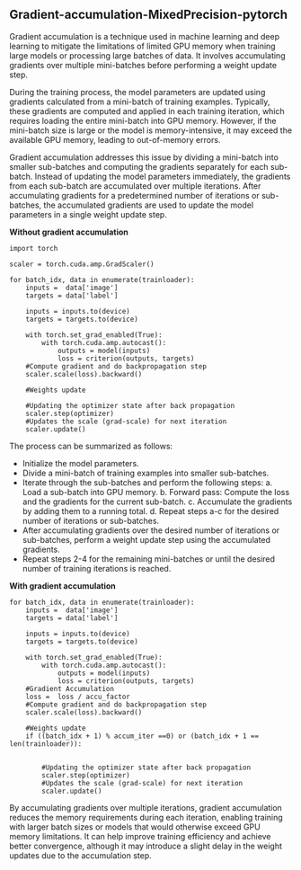 ## Gradient-accumulation-MixedPrecision-pytorch



Gradient accumulation is a technique used in machine learning and deep learning to mitigate the limitations of limited GPU memory when training large models or processing large batches of data. It involves accumulating gradients over multiple mini-batches before performing a weight update step.

During the training process, the model parameters are updated using gradients calculated from a mini-batch of training examples. Typically, these gradients are computed and applied in each training iteration, which requires loading the entire mini-batch into GPU memory. However, if the mini-batch size is large or the model is memory-intensive, it may exceed the available GPU memory, leading to out-of-memory errors.

Gradient accumulation addresses this issue by dividing a mini-batch into smaller sub-batches and computing the gradients separately for each sub-batch. Instead of updating the model parameters immediately, the gradients from each sub-batch are accumulated over multiple iterations. After accumulating gradients for a predetermined number of iterations or sub-batches, the accumulated gradients are used to update the model parameters in a single weight update step.


**Without gradient accumulation**
```
import torch

scaler = torch.cuda.amp.GradScaler()

for batch_idx, data in enumerate(trainloader):
    inputs =  data['image']
    targets = data['label']
   
    inputs = inputs.to(device)
    targets = targets.to(device)
   
    with torch.set_grad_enabled(True):
        with torch.cuda.amp.autocast():
            outputs = model(inputs)
            loss = criterion(outputs, targets)
    #Compute gradient and do backpropagation step
    scaler.scale(loss).backward()
   
    #Weights update

    #Updating the optimizer state after back propagation
    scaler.step(optimizer)
    #Updates the scale (grad-scale) for next iteration
    scaler.update()
```

The process can be summarized as follows:

- Initialize the model parameters.
- Divide a mini-batch of training examples into smaller sub-batches.
- Iterate through the sub-batches and perform the following steps:
    a. Load a sub-batch into GPU memory.
    b. Forward pass: Compute the loss and the gradients for the current sub-batch.
    c. Accumulate the gradients by adding them to a running total.
    d. Repeat steps a-c for the desired number of iterations or sub-batches.
- After accumulating gradients over the desired number of iterations or sub-batches, perform a weight update step using the accumulated gradients.
- Repeat steps 2-4 for the remaining mini-batches or until the desired number of training iterations is reached.

**With gradient accumulation**
```
for batch_idx, data in enumerate(trainloader):
    inputs =  data['image']
    targets = data['label']
   
    inputs = inputs.to(device)
    targets = targets.to(device)
   
    with torch.set_grad_enabled(True):
        with torch.cuda.amp.autocast():
            outputs = model(inputs)
            loss = criterion(outputs, targets)
    #Gradient Accumulation
    loss =  loss / accu_factor
    #Compute gradient and do backpropagation step
    scaler.scale(loss).backward()
   
    #Weights update
    if ((batch_idx + 1) % accum_iter ==0) or (batch_idx + 1 == len(trainloader)):
       

        #Updating the optimizer state after back propagation
        scaler.step(optimizer)
        #Updates the scale (grad-scale) for next iteration
        scaler.update()
```
By accumulating gradients over multiple iterations, gradient accumulation reduces the memory requirements during each iteration, enabling training with larger batch sizes or models that would otherwise exceed GPU memory limitations. It can help improve training efficiency and achieve better convergence, although it may introduce a slight delay in the weight updates due to the accumulation step.

